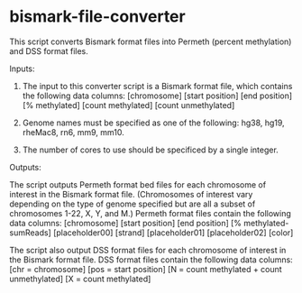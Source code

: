 # bismark-file-converter
This script converts Bismark format files into Permeth (percent methylation) and DSS format files. 

Inputs: 

1. The input to this converter script is a Bismark format file, which contains the following data columns:
[chromosome] [start position] [end position] [% methylated] [count methylated] [count unmethylated]

2. Genome names must be specified as one of the following: hg38, hg19, rheMac8, rn6, mm9, mm10.

3. The number of cores to use should be specificed by a single integer. 

Outputs:

The script outputs Permeth format bed files for each chromosome of interest in the Bismark format file. 
(Chromosomes of interest vary depending on the type of genome specified but are all a subset of chromosomes 1-22, X, Y, and M.)
Permeth format files contain the following data columns:
[chromosome] [start position] [end position] [% methylated-sumReads] [placeholder00] [strand] [placeholder01] [placeholder02] [color] 

The script also output DSS format files for each chromosome of interest in the Bismark format file. 
DSS format files contain the following data columns:
[chr = chromosome] [pos = start position] [N = count methylated + count unmethylated] [X = count methylated]

